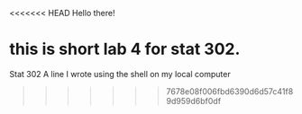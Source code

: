 <<<<<<< HEAD
Hello there!

this is short lab 4 for stat 302.
=======
Stat 302 A line I wrote using the shell on my local computer

>>>>>>> 7678e08f006fbd6390d6d57c41f89d959d6bf0df

